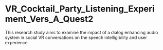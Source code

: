 # VR_Cocktail_Party_Listening_Experiment_Vers_A_Quest2
This research study aims to examine the impact of a dialog enhancing audio system in social VR conversations on the speech intelligibility and user experience.
